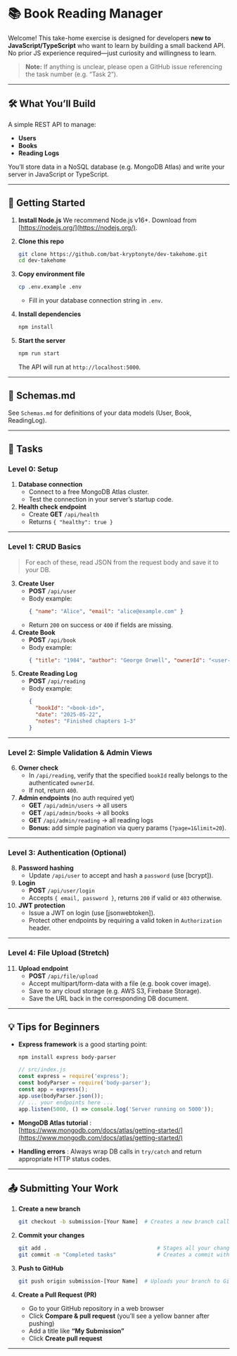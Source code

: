 
# 📚 Book Reading Manager 

Welcome! This take-home exercise is designed for developers **new to JavaScript/TypeScript** who want to learn by building a small backend API. No prior JS experience required—just curiosity and willingness to learn.

> **Note:** If anything is unclear, please open a GitHub issue referencing the task number (e.g. “Task 2”).

---

## 🛠 What You’ll Build

A simple REST API to manage:

* **Users**
* **Books**
* **Reading Logs**

You’ll store data in a NoSQL database (e.g. MongoDB Atlas) and write your server in JavaScript or TypeScript.

---

## 🚀 Getting Started

1. **Install Node.js**
   We recommend Node.js v16+. Download from [https://nodejs.org/](https://nodejs.org/).
2. **Clone this repo**

   ```bash
   git clone https://github.com/bat-kryptonyte/dev-takehome.git
   cd dev-takehome
   ```
3. **Copy environment file**

   ```bash
   cp .env.example .env
   ```

   * Fill in your database connection string in `.env`.
4. **Install dependencies**

   ```bash
   npm install
   ```
5. **Start the server**

   ```bash
   npm run start
   ```

   The API will run at `http://localhost:5000`.

---

## 📄 Schemas.md

See `Schemas.md` for definitions of your data models (User, Book, ReadingLog).

---

## 🎯 Tasks

### Level 0: Setup

1. **Database connection**
   * Connect to a free MongoDB Atlas cluster.
   * Test the connection in your server’s startup code.
2. **Health check endpoint**
   * Create **GET** `/api/health`
   * Returns `{ "healthy": true }`

---

### Level 1: CRUD Basics

> For each of these, read JSON from the request body and save it to your DB.

3. **Create User**
   * **POST** `/api/user`
   * Body example:
     ```json
     { "name": "Alice", "email": "alice@example.com" }
     ```
   * Return `200` on success or `400` if fields are missing.
4. **Create Book**
   * **POST** `/api/book`
   * Body example:
     ```json
     { "title": "1984", "author": "George Orwell", "ownerId": "<user-id>" }
     ```
5. **Create Reading Log**
   * **POST** `/api/reading`
   * Body example:
     ```json
     {
       "bookId": "<book-id>",
       "date": "2025-05-22",
       "notes": "Finished chapters 1–3"
     }
     ```

---

### Level 2: Simple Validation & Admin Views

6. **Owner check**
   * In `/api/reading`, verify that the specified `bookId` really belongs to the authenticated `ownerId`.
   * If not, return `400`.
7. **Admin endpoints** (no auth required yet)
   * **GET** `/api/admin/users` → all users
   * **GET** `/api/admin/books` → all books
   * **GET** `/api/admin/reading` → all reading logs
   * **Bonus:** add simple pagination via query params (`?page=1&limit=20`).

---

### Level 3: Authentication (Optional)

8. **Password hashing**
   * Update `/api/user` to accept and hash a `password` (use [bcrypt]).
9. **Login**
   * **POST** `/api/user/login`
   * Accepts `{ email, password }`, returns `200` if valid or `403` otherwise.
10. **JWT protection**
    * Issue a JWT on login (use [jsonwebtoken]).
    * Protect other endpoints by requiring a valid token in `Authorization` header.

---

### Level 4: File Upload (Stretch)

11. **Upload endpoint**
    * **POST** `/api/file/upload`
    * Accept multipart/form-data with a file (e.g. book cover image).
    * Save to any cloud storage (e.g. AWS S3, Firebase Storage).
    * Save the URL back in the corresponding DB document.

---

## 💡 Tips for Beginners

* **Express framework** is a good starting point:

  ```bash
  npm install express body-parser
  ```

  ```js
  // src/index.js
  const express = require('express');
  const bodyParser = require('body-parser');
  const app = express();
  app.use(bodyParser.json());
  // ... your endpoints here ...
  app.listen(5000, () => console.log('Server running on 5000'));
  ```
* **MongoDB Atlas tutorial** : [https://www.mongodb.com/docs/atlas/getting-started/](https://www.mongodb.com/docs/atlas/getting-started/)
* **Handling errors** : Always wrap DB calls in `try/catch` and return appropriate HTTP status codes.

---

## 📤 Submitting Your Work

1. **Create a new branch**

   ```bash
   git checkout -b submission-[Your Name]  # Creates a new branch called "submission"
   ```

2. **Commit your changes**

   ```bash
   git add .                                   # Stages all your changes
   git commit -m "Completed tasks"             # Creates a commit with your changes
   ```

3. **Push to GitHub**

   ```bash
   git push origin submission-[Your Name]  # Uploads your branch to GitHub
   ```

4. **Create a Pull Request (PR)**

   * Go to your GitHub repository in a web browser
   * Click **Compare & pull request** (you’ll see a yellow banner after pushing)
   * Add a title like **“My Submission”**
   * Click **Create pull request**

---

